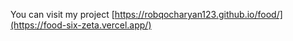 You can visit my project [https://robqocharyan123.github.io/food/](https://food-six-zeta.vercel.app/)
